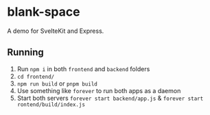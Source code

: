 # blank-space

A demo for SvelteKit and Express. 

## Running
1. Run `npm i` in both `frontend` and `backend` folders
2. `cd frontend/`
3. `npm run build` or `pnpm build`
4. Use something like `forever` to run both apps as a daemon
5. Start both servers `forever start backend/app.js` & `forever start rontend/build/index.js`
